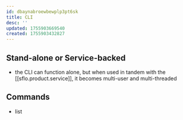 ```yaml
---
id: dbaynabroewbewplp3pt6sk
title: CLI
desc: ''
updated: 1755903669540
created: 1755903432827
---
```


## Stand-alone or Service-backed

- the CLI can function alone, but when used in tandem with the [[sflo.product.service]], it becomes multi-user and multi-threaded

## Commands

- list
